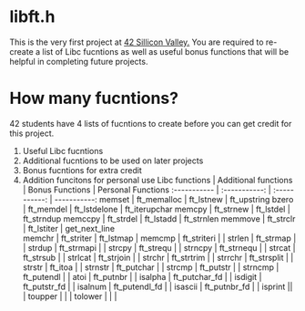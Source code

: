 # libft.h
This is the very first project at <a href = "https://www.42.us.org/program/the-42-program/">42 Sillicon Valley.</a> You are required to re-create a list of Libc fucntions as well as useful bonus functions that will be helpful in completing future projects.
# How many fucntions?
42 students have 4 lists of fucntions to create before you can get credit for this project.
1) Useful Libc fucntions 
2) Additional fucntions to be used on later projects
3) Bonus fucntions for extra credit
4) Addition funcitons for personal use
Libc functions | Additional functions | Bonus Functions | Personal Functions
:----------- | :-----------: | :-----------: | -----------:
memset		| ft_memalloc	| ft_lstnew		| ft_upstring 
bzero		| ft_memdel		| ft_lstdelone	| ft_iterupchar
memcpy		| ft_strnew		| ft_lstdel		| ft_strndup
memccpy		| ft_strdel		| ft_lstadd		| ft_strnlen
memmove		| ft_strclr		| ft_lstiter	|  get_next_line   
memchr		| ft_striter	| ft_lstmap		| 
memcmp		| ft_striteri	|				| 
strlen		| ft_strmap		|				| 
strdup		| ft_strmapi	|				| 
strcpy		| ft_strequ		|				| 
strncpy		| ft_strnequ	|			| 
strcat		| ft_strsub		| | 
strlcat		| ft_strjoin	| | 
strchr		| ft_strtrim	| | 
strrchr		| ft_strsplit	| | 
strstr		| ft_itoa		| | 
strnstr		| ft_putchar	| | 
strcmp		| ft_putstr		| | 
strncmp		| ft_putendl	| |
atoi		| ft_putnbr		| | 
isalpha		| ft_putchar_fd	| | 
isdigit		| ft_putstr_fd	| | 
isalnum		| ft_putendl_fd	| | 
isascii		| ft_putnbr_fd	| | 
isprint		|| |
toupper		| | | 
tolower		| | | 
